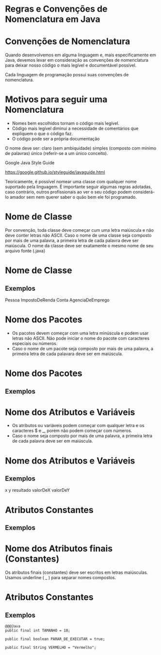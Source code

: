 <!SLIDE section center>
# Regras e Convenções de Nomenclatura em Java


<!SLIDE>
# Convenções de Nomenclatura
Quando desenvolvemos em alguma linguagem e, mais especificamente em Java, 
devemos levar em consideração as convenções de nomenclatura para deixar nosso código o mais legível e documentável possível.

Cada linguagem de programação possui suas convenções de nomenclatura.


<!SLIDE>
# Motivos para seguir uma Nomenclatura

* Nomes bem escolhidos tornam o código mais legível.
* Código mais legível diminui a necessidade de comentários que expliquem o que o código faz.
* O código pode ser a própria documentação



<!SLIDE>
O nome deve ser:
claro (sem ambiquidade)
simples (composto com mínimo de palavras)
único (referir-se a um único conceito).



Google Java Style Guide

https://google.github.io/styleguide/javaguide.html



<!SLIDE>
Teoricamente, é possível nomear uma classe com qualquer nome suportado pela linguagem. 
É importante seguir algumas regras adotadas, caso contrário, outros profissionais ao ver o seu código podem considerá-lo amador sem nem querer saber o quão bem ele foi programado.



<!SLIDE>
# Nome de Classe

Por convenção, toda classe deve começar cum uma letra maiúscula e não deve conter letras não ASCII.
Caso o nome de uma classe seja composto por mais de uma palavra, a primeira letra de cada palavra deve ser maiúscula.
O nome da classe deve ser exatamente o mesmo nome de seu arquivo fonte (.java)






<!SLIDE>
# Nome de Classe
## Exemplos


Pessoa
ImpostoDeRenda
Conta
AgenciaDeEmprego




<!SLIDE>
# Nome dos Pacotes
* Os pacotes devem começar com uma letra minúscula e podem usar letras não ASCII. Não pode iniciar o nome do pacote com caracteres especiais ou números.
* Caso o nome de um pacote seja composto por mais de uma palavra, a primeira letra de cada palavara deve ser em maiúscula.




<!SLIDE>
# Nome dos Pacotes
## Exemplos



<!SLIDE>
# Nome dos Atributos e Variáveis
* Os atributos ou variáveis podem começar com qualquer letra e os caracteres $ e _, porém não podem começar com números.
* Caso o nome seja composto por mais de uma palavra, a primeira letra de cada palavra deve ser em maiúscula.




<!SLIDE>
# Nome dos Atributos e Variáveis
## Exemplos


x 
y 
resultado
valorDeX 
valorDeY


<!SLIDE>
# Atributos Constantes
## Exemplos

# Nome dos Atributos finais (Constantes)

Os atributos finais (constantes) deve ser escritos em letras maiúsculas.
Usamos underline ( _ ) para separar nomes compostos.


<!SLIDE>
# Atributos Constantes
## Exemplos

    @@@Java
    public final int TAMANHO = 10;
    
    public final boolean PARAR_DE_EXECUTAR = true;
    
    public final String VERMELHO = "Vermelho";
    

